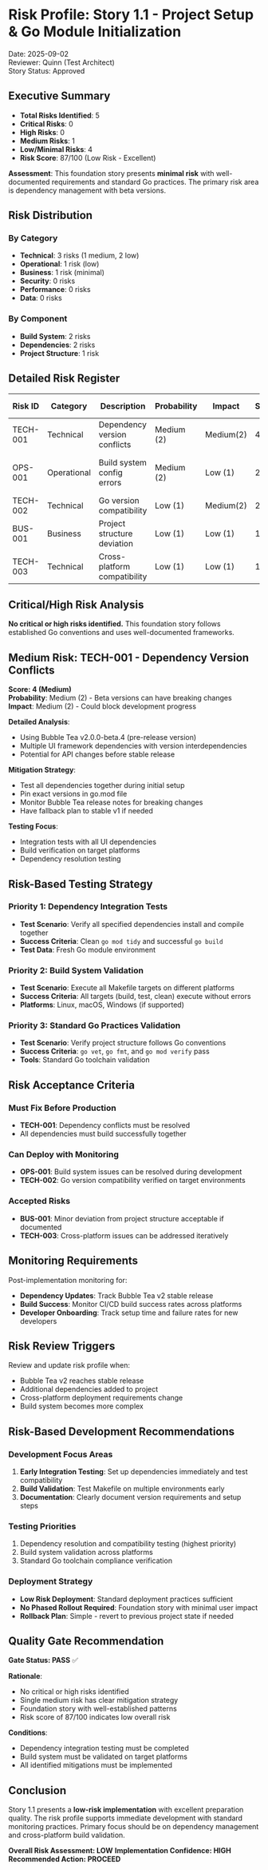 # Risk Profile: Story 1.1 - Project Setup & Go Module Initialization

Date: 2025-09-02  
Reviewer: Quinn (Test Architect)  
Story Status: Approved  

## Executive Summary

- **Total Risks Identified**: 5
- **Critical Risks**: 0
- **High Risks**: 0
- **Medium Risks**: 1
- **Low/Minimal Risks**: 4
- **Risk Score**: 87/100 (Low Risk - Excellent)

**Assessment**: This foundation story presents **minimal risk** with well-documented requirements and standard Go practices. The primary risk area is dependency management with beta versions.

## Risk Distribution

### By Category
- **Technical**: 3 risks (1 medium, 2 low)
- **Operational**: 1 risk (low)  
- **Business**: 1 risk (minimal)
- **Security**: 0 risks
- **Performance**: 0 risks
- **Data**: 0 risks

### By Component
- **Build System**: 2 risks
- **Dependencies**: 2 risks
- **Project Structure**: 1 risk

## Detailed Risk Register

| Risk ID   | Category    | Description                      | Probability | Impact   | Score | Mitigation Required |
|-----------|-------------|----------------------------------|-------------|----------|-------|-------------------|
| TECH-001  | Technical   | Dependency version conflicts     | Medium (2)  | Medium(2)| 4     | Yes - Test early  |
| OPS-001   | Operational | Build system config errors      | Medium (2)  | Low (1)  | 2     | Yes - Multi-platform test |
| TECH-002  | Technical   | Go version compatibility         | Low (1)     | Medium(2)| 2     | Monitor           |
| BUS-001   | Business    | Project structure deviation      | Low (1)     | Low (1)  | 1     | Monitor           |
| TECH-003  | Technical   | Cross-platform compatibility    | Low (1)     | Low (1)  | 1     | Monitor           |

## Critical/High Risk Analysis

**No critical or high risks identified.** This foundation story follows established Go conventions and uses well-documented frameworks.

## Medium Risk: TECH-001 - Dependency Version Conflicts

**Score: 4 (Medium)**  
**Probability**: Medium (2) - Beta versions can have breaking changes  
**Impact**: Medium (2) - Could block development progress  

**Detailed Analysis**:
- Using Bubble Tea v2.0.0-beta.4 (pre-release version)
- Multiple UI framework dependencies with version interdependencies
- Potential for API changes before stable release

**Mitigation Strategy**:
- Test all dependencies together during initial setup
- Pin exact versions in go.mod file
- Monitor Bubble Tea release notes for breaking changes
- Have fallback plan to stable v1 if needed

**Testing Focus**:
- Integration tests with all UI dependencies
- Build verification on target platforms
- Dependency resolution testing

## Risk-Based Testing Strategy

### Priority 1: Dependency Integration Tests
- **Test Scenario**: Verify all specified dependencies install and compile together
- **Success Criteria**: Clean `go mod tidy` and successful `go build`
- **Test Data**: Fresh Go module environment

### Priority 2: Build System Validation
- **Test Scenario**: Execute all Makefile targets on different platforms
- **Success Criteria**: All targets (build, test, clean) execute without errors
- **Platforms**: Linux, macOS, Windows (if supported)

### Priority 3: Standard Go Practices Validation  
- **Test Scenario**: Verify project structure follows Go conventions
- **Success Criteria**: `go vet`, `go fmt`, and `go mod verify` pass
- **Tools**: Standard Go toolchain validation

## Risk Acceptance Criteria

### Must Fix Before Production
- **TECH-001**: Dependency conflicts must be resolved
- All dependencies must build successfully together

### Can Deploy with Monitoring
- **OPS-001**: Build system issues can be resolved during development
- **TECH-002**: Go version compatibility verified on target environments

### Accepted Risks
- **BUS-001**: Minor deviation from project structure acceptable if documented
- **TECH-003**: Cross-platform issues can be addressed iteratively

## Monitoring Requirements

Post-implementation monitoring for:
- **Dependency Updates**: Track Bubble Tea v2 stable release
- **Build Success**: Monitor CI/CD build success rates across platforms
- **Developer Onboarding**: Track setup time and failure rates for new developers

## Risk Review Triggers

Review and update risk profile when:
- Bubble Tea v2 reaches stable release
- Additional dependencies added to project
- Cross-platform deployment requirements change
- Build system becomes more complex

## Risk-Based Development Recommendations

### Development Focus Areas
1. **Early Integration Testing**: Set up dependencies immediately and test compatibility
2. **Build Validation**: Test Makefile on multiple environments early
3. **Documentation**: Clearly document version requirements and setup steps

### Testing Priorities
1. Dependency resolution and compatibility testing (highest priority)
2. Build system validation across platforms
3. Standard Go toolchain compliance verification

### Deployment Strategy
- **Low Risk Deployment**: Standard deployment practices sufficient
- **No Phased Rollout Required**: Foundation story with minimal user impact
- **Rollback Plan**: Simple - revert to previous project state if needed

## Quality Gate Recommendation

**Gate Status: PASS** ✅

**Rationale**: 
- No critical or high risks identified
- Single medium risk has clear mitigation strategy  
- Foundation story with well-established patterns
- Risk score of 87/100 indicates low overall risk

**Conditions**:
- Dependency integration testing must be completed
- Build system must be validated on target platforms
- All identified mitigations must be implemented

## Conclusion

Story 1.1 presents a **low-risk implementation** with excellent preparation quality. The risk profile supports immediate development with standard monitoring practices. Primary focus should be on dependency management and cross-platform build validation.

**Overall Risk Assessment: LOW** 
**Implementation Confidence: HIGH**
**Recommended Action: PROCEED**
